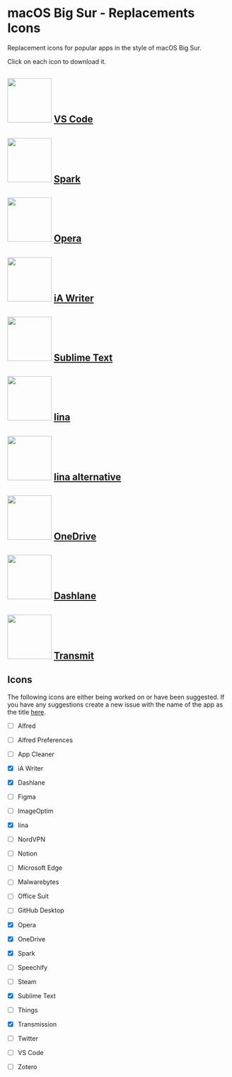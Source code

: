# macOS Big Sur - Replacements Icons
Replacement icons for popular apps in the style of macOS Big Sur.

Click on each icon to download it.

[<img src="https://github.com/elrumo/macOS-Big-Sur-icons-replacements/blob/master/icons/png/VS-Code.png?raw=true)" width="100">](https://github.com/elrumo/macOS-Big-Sur-icons-replacements/raw/master/icons/VS-Code.icns)  [VS Code](https://github.com/elrumo/macOS-Big-Sur-icons-replacements/raw/master/icons/VS-Code.icns)
---
[<img src="https://github.com/elrumo/macOS-Big-Sur-icons-replacements/blob/master/icons/png/Spark.png?raw=true" width="100">](https://github.com/elrumo/macOS-Big-Sur-icons-replacements/raw/master/icons/Spark.icns) [Spark](https://github.com/elrumo/macOS-Big-Sur-icons-replacements/raw/master/icons/Spark.icns)
---
[<img src="https://github.com/elrumo/macOS-Big-Sur-icons-replacements/blob/master/icons/png/Opera.png?raw=true)" width="100">](https://github.com/elrumo/macOS-Big-Sur-icons-replacements/raw/master/icons/Opera.icns) [Opera](https://github.com/elrumo/macOS-Big-Sur-icons-replacements/raw/master/icons/Opera.icns)
---
[<img src="https://github.com/elrumo/macOS-Big-Sur-icons-replacements/blob/master/icons/png/iA%20Writer.png?raw=true)" width="100">](https://github.com/elrumo/macOS-Big-Sur-icons-replacements/raw/master/icons/iA%20Writer.icns) [iA Writer](https://github.com/elrumo/macOS-Big-Sur-icons-replacements/raw/master/icons/iA%20Writer.icns)
---
[<img src="https://github.com/elrumo/macOS-Big-Sur-icons-replacements/blob/master/icons/png/Sublime%20Text.png?raw=true)" width="100">](https://github.com/elrumo/macOS-Big-Sur-icons-replacements/raw/master/icons/Sublime%20Text.icns) [Sublime Text](https://github.com/elrumo/macOS-Big-Sur-icons-replacements/raw/master/icons/Sublime%20Text.icns)
---
[<img src="https://github.com/elrumo/macOS-Big-Sur-icons-replacements/blob/master/icons/png/Iina.png?raw=true)" width="100">](https://github.com/elrumo/macOS-Big-Sur-icons-replacements/raw/master/icons/Iina.icns) [Iina](https://github.com/elrumo/macOS-Big-Sur-icons-replacements/raw/master/icons/Iina.icns)
---
[<img src="https://github.com/elrumo/macOS-Big-Sur-icons-replacements/blob/master/icons/png/Iina_alt.png?raw=true)" width="100">](https://github.com/elrumo/macOS-Big-Sur-icons-replacements/raw/master/icons/Iina_alt.icns) [Iina alternative](https://github.com/elrumo/macOS-Big-Sur-icons-replacements/raw/master/icons/Iina_alt.icns)
---
[<img src="https://github.com/elrumo/macOS-Big-Sur-icons-replacements/blob/master/icons/png/OneDrive.png?raw=true)" width="100">](https://github.com/elrumo/macOS-Big-Sur-icons-replacements/raw/master/icons/OneDrive.icns) [OneDrive](https://github.com/elrumo/macOS-Big-Sur-icons-replacements/raw/master/icons/OneDrive.icns)
---
[<img src="https://github.com/elrumo/macOS-Big-Sur-icons-replacements/blob/master/icons/png/Dashlane.png?raw=true)" width="100">](https://github.com/elrumo/macOS-Big-Sur-icons-replacements/raw/master/icons/Dashlane.icns) [Dashlane](https://github.com/elrumo/macOS-Big-Sur-icons-replacements/raw/master/icons/Dashlane.icns) 
---
[<img src="https://github.com/elrumo/macOS-Big-Sur-icons-replacements/blob/master/icons/png/Transmit.png?raw=true)" width="100">](https://github.com/elrumo/macOS-Big-Sur-icons-replacements/raw/master/icons/Transmit.icns) [Transmit](https://github.com/elrumo/macOS-Big-Sur-icons-replacements/raw/master/icons/Transmit.icns)
---



## Icons
The following icons are either being worked on or have been suggested. If you have any suggestions create a new issue with the name of the app as the title [here](https://github.com/elrumo/macOS-Big-Sur-icons-replacements/issues/new).

- [ ] Alfred
- [ ] Alfred Preferences
- [ ] App Cleaner
- [x] iA Writer
- [x] Dashlane
- [ ] Figma
- [ ] ImageOptim
- [x] Iina
- [ ] NordVPN
- [ ] Notion
- [ ] Microsoft Edge
- [ ] Malwarebytes
- [ ] Office Suit
- [ ] GitHub Desktop
- [x] Opera
- [x] OneDrive
- [x] Spark
- [ ] Speechify
- [ ] Steam
- [x] Sublime Text
- [ ] Things
- [x] Transmission
- [ ] Twitter
- [ ] VS Code
- [ ] Zotero

